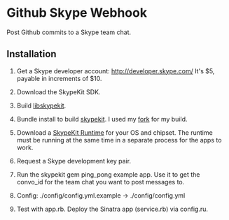 Github Skype Webhook
====================

Post Github commits to a Skype team chat.

Installation
------------

1. Get a Skype developer account: http://developer.skype.com/
It's $5, payable in increments of $10.

2. Download the SkypeKit SDK.

3. Build [libskypekit](https://github.com/railsware/libskypekit).

4. Bundle install to build [skypekit](https://github.com/railsware/skypekit).
I used my [fork](https://github.com/eddroid/skypekit) for my build.

5. Download a [SkypeKit Runtime](http://developer.skype.com/skypekit/development-guide/skype-kit-runtime-versions) for your OS and chipset.
The runtime must be running at the same time in a separate process for the apps to work.

6. Request a Skype development key pair.

6. Run the skypekit gem ping\_pong example app. Use it to get the convo\_id for the team chat you want to post messages to.

7. Config: ./config/config.yml.example -> ./config/config.yml

8. Test with app.rb. Deploy the Sinatra app (service.rb) via config.ru.
 
